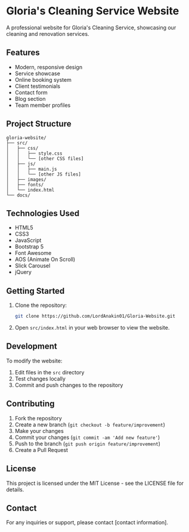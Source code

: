 # Gloria's Cleaning Service Website

A professional website for Gloria's Cleaning Service, showcasing our cleaning and renovation services.

## Features

- Modern, responsive design
- Service showcase
- Online booking system
- Client testimonials
- Contact form
- Blog section
- Team member profiles

## Project Structure

```
gloria-website/
├── src/
│   ├── css/
│   │   ├── style.css
│   │   └── [other CSS files]
│   ├── js/
│   │   ├── main.js
│   │   └── [other JS files]
│   ├── images/
│   ├── fonts/
│   └── index.html
└── docs/
```

## Technologies Used

- HTML5
- CSS3
- JavaScript
- Bootstrap 5
- Font Awesome
- AOS (Animate On Scroll)
- Slick Carousel
- jQuery

## Getting Started

1. Clone the repository:
   ```bash
   git clone https://github.com/LordAnakin01/Gloria-Website.git
   ```

2. Open `src/index.html` in your web browser to view the website.

## Development

To modify the website:

1. Edit files in the `src` directory
2. Test changes locally
3. Commit and push changes to the repository

## Contributing

1. Fork the repository
2. Create a new branch (`git checkout -b feature/improvement`)
3. Make your changes
4. Commit your changes (`git commit -am 'Add new feature'`)
5. Push to the branch (`git push origin feature/improvement`)
6. Create a Pull Request

## License

This project is licensed under the MIT License - see the LICENSE file for details.

## Contact

For any inquiries or support, please contact [contact information]. 
